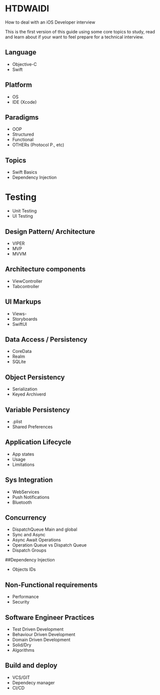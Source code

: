 # HTDWAIDI
How to deal with an iOS Developer interview

This is the first version of this guide using some core topics to study, read and learn about if your want to feel prepare for a technical interview.

## Language
- Objective-C
- Swift

## Platform
- OS
- IDE (Xcode)

## Paradigms
- OOP
- Structured
- Functional
- OTHERs (Protocol P., etc)

## Topics
- Swift Basics
- Dependency Injection

# Testing
- Unit Testing
- UI Testing

## Design Pattern/ Architecture
- VIPER 
- MVP
- MVVM

## Architecture components
- ViewController
- Tabcontroller

## UI Markups
- Views-
- Storyboards
- SwiftUI

## Data Access / Persistency
- CoreData
- Realm
- SQLite

## Object Persistency
- Serialization
- Keyed Archiverd

## Variable Persistency
- .plist
- Shared Preferences

## Application Lifecycle
- App states
- Usage
- Limitations

## Sys Integration
- WebServices
- Push Notifications
- Bluetooth


## Concurrency
- DispatchQueue Main and global
- Sync and Async
- Async Await Operations
- Operation Queue vs Dispatch Queue
- Dispatch Groups

##Dependency Injection
- Objects IDs

## Non-Functional requirements
- Performance
- Security

## Software Engineer Practices
- Test Driven Development
- Behaviour Driven Development
- Domain Driven Development
- Solid/Dry
- Algorithms 

## Build and deploy
- VCS/GIT
- Dependecy manager 
- CI/CD
